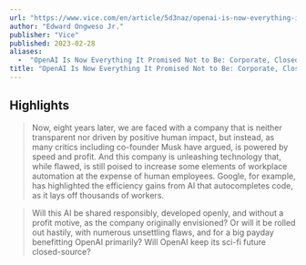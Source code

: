 ```yaml
---
url: "https://www.vice.com/en/article/5d3naz/openai-is-now-everything-it-promised-not-to-be-corporate-closed-source-and-for-profit"
author: "Edward Ongweso Jr."
publisher: "Vice"
published: 2023-02-28
aliases:
  -  "OpenAI Is Now Everything It Promised Not to Be: Corporate, Closed-Source, and For-Profit"
title: "OpenAI Is Now Everything It Promised Not to Be: Corporate, Closed-Source, and For-Profit"
---
```


## Highlights
> Now, eight years later, we are faced with a company that is neither transparent nor driven by positive human impact, but instead, as many critics including co-founder Musk have argued, is powered by speed and profit. And this company is unleashing technology that, while flawed, is still poised to increase some elements of workplace automation at the expense of human employees. Google, for example, has highlighted the efficiency gains from AI that autocompletes code, as it lays off thousands of workers.

> Will this AI be shared responsibly, developed openly, and without a profit motive, as the company originally envisioned? Or will it be rolled out hastily, with numerous unsettling flaws, and for a big payday benefitting OpenAI primarily? Will OpenAI keep its sci-fi future closed-source?

